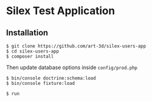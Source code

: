 Silex Test Application
==============

Installation
------------

    $ git clone https://github.com/art-3d/silex-users-app
    $ cd silex-users-app
    $ composer install

Then update database options inside `config/prod.php`

    $ bin/console doctrine:schema:load
    $ bin/console fixture:load

    $ run

